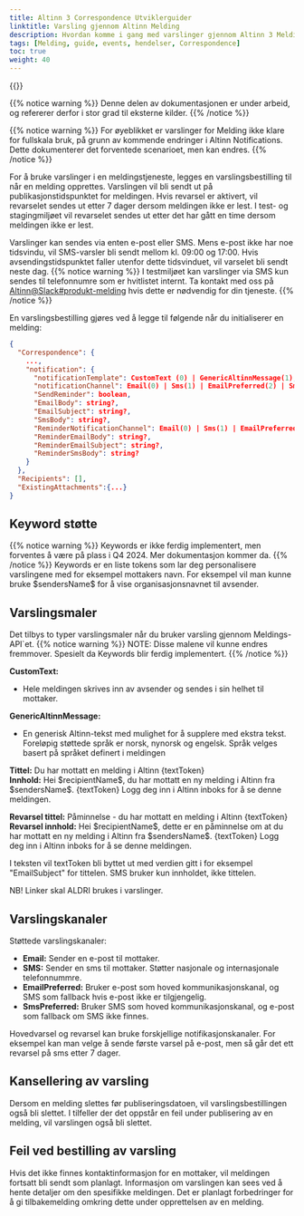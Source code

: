 ```yaml
---
title: Altinn 3 Correspondence Utviklerguider
linktitle: Varsling gjennom Altinn Melding
description: Hvordan komme i gang med varslinger gjennom Altinn 3 Melding, for utviklere
tags: [Melding, guide, events, hendelser, Correspondence]
toc: true
weight: 40
---
```


{{<children />}}

{{% notice warning  %}}
Denne delen av dokumentasjonen er under arbeid, og refererer derfor i stor grad til eksterne kilder.
{{% /notice %}}

{{% notice warning  %}}
For øyeblikket er varslinger for Melding ikke klare for fullskala bruk, på grunn av kommende endringer i Altinn Notifications.
Dette dokumenterer det forventede scenarioet, men kan endres.
{{% /notice %}}

For å bruke varslinger i en meldingstjeneste, legges en varslingsbestilling til når en melding opprettes. Varslingen vil bli sendt ut på publikasjonstidspunktet for meldingen. Hvis revarsel er aktivert, vil revarselet sendes ut etter 7 dager dersom meldingen ikke er lest.
I test- og stagingmiljøet vil revarselet sendes ut etter det har gått en time dersom meldingen ikke er lest.

Varslinger kan sendes via enten e-post eller SMS. Mens e-post ikke har noe tidsvindu, vil SMS-varsler bli sendt mellom kl. 09:00 og 17:00. Hvis avsendingstidspunktet faller utenfor dette tidsvinduet, vil varselet bli sendt neste dag.
{{% notice warning  %}}
I testmiljøet kan varslinger via SMS kun sendes til telefonnumre som er hvitlistet internt. Ta kontakt med oss på [Altinn@Slack#produkt-melding](https://join.slack.com/t/altinn/shared_invite/zt-7c77c9si-ZnMFwGNtab1aFdC6H_vwog) hvis dette er nødvendig for din tjeneste.
{{% /notice %}}

En varslingsbestilling gjøres ved å legge til følgende når du initialiserer en melding:

```json
{
  "Correspondence": {
    ...,
    "notification": {
      "notificationTemplate": CustomText (0) | GenericAltinnMessage(1),
      "notificationChannel": Email(0) | Sms(1) | EmailPreferred(2) | SmsPreferred(3),
      "SendReminder": boolean,
      "EmailBody": string?, 
      "EmailSubject": string?,
      "SmsBody": string?,
      "ReminderNotificationChannel": Email(0) | Sms(1) | EmailPreferred(2) | SmsPreferred(3), 
      "ReminderEmailBody": string?,
      "ReminderEmailSubject": string?,
      "ReminderSmsBody": string? 
    }
  },
  "Recipients": [],
  "ExistingAttachments":{...}
}
```

## Keyword støtte
{{% notice warning  %}}
Keywords er ikke ferdig implementert, men forventes å være på plass i Q4 2024. Mer dokumentasjon kommer da. 
{{% /notice %}}
Keywords er en liste tokens som lar deg personalisere varslingene med for eksempel mottakers navn. For eksempel vil man kunne bruke \$sendersName\$ for å vise organisasjonsnavnet til avsender. 

## Varslingsmaler
Det tilbys to typer varslingsmaler når du bruker varsling gjennom Meldings-API`et.
{{% notice warning  %}}
NOTE: Disse malene vil kunne endres fremmover. Spesielt da Keywords blir ferdig implementert. 
{{% /notice %}}

**CustomText:** 
- Hele meldingen skrives inn av avsender og sendes i sin helhet til mottaker. 

**GenericAltinnMessage:** 
- En generisk Altinn-tekst med mulighet for å supplere med ekstra tekst. Foreløpig støttede språk er norsk, nynorsk og engelsk. Språk velges basert på språket definert i meldingen 

**Tittel:** Du har mottatt en melding i Altinn {textToken}<br>
**Innhold:** Hei \$recipientName\$, du har mottatt en ny melding i Altinn fra \$sendersName\$. {textToken} Logg deg inn i Altinn inboks for å se denne meldingen.

**Revarsel tittel:** Påminnelse - du har mottatt en melding i Altinn {textToken}<br>
**Revarsel innhold:** Hei \$recipientName\$, dette er en påminnelse om at du har mottatt en ny melding i Altinn fra \$sendersName\$. {textToken} Logg deg inn i Altinn inboks for å se denne meldingen.

I teksten vil textToken bli byttet ut med verdien gitt i for eksempel "EmailSubject" for tittelen. SMS bruker kun innholdet, ikke tittelen.

NB! Linker skal ALDRI brukes i varslinger. 

## Varslingskanaler 
Støttede varslingskanaler: 
- **Email:** Sender en e-post til mottaker.
- **SMS:** Sender en sms til mottaker. Støtter nasjonale og internasjonale telefonnummre.
- **EmailPreferred:** Bruker e-post som hoved kommunikasjonskanal, og SMS som fallback hvis e-post ikke er tilgjengelig.
- **SmsPreferred:** Bruker SMS som hoved kommunikasjonskanal, og e-post som fallback om SMS ikke finnes.

Hovedvarsel og revarsel kan bruke forskjellige notifikasjonskanaler. For eksempel kan man velge å sende første varsel på e-post, men så går det ett revarsel på sms etter 7 dager.

## Kansellering av varsling
Dersom en melding slettes før publiseringsdatoen, vil varslingsbestillingen også bli slettet. I tilfeller der det oppstår en feil under publisering av en melding, vil varslingen også bli slettet.

## Feil ved bestilling av varsling
Hvis det ikke finnes kontaktinformasjon for en mottaker, vil meldingen fortsatt bli sendt som planlagt. 
Informasjon om varslingen kan sees ved å hente detaljer om den spesifikke meldingen. 
Det er planlagt forbedringer for å gi tilbakemelding omkring dette under opprettelsen av en melding.
